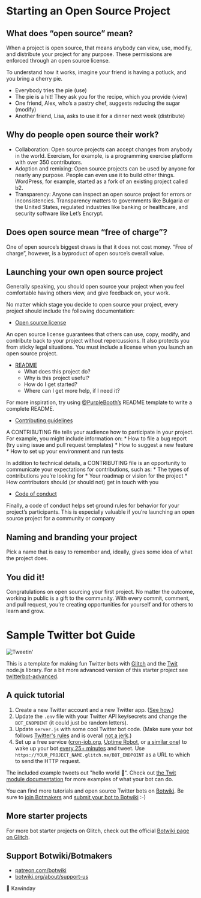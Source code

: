 ﻿# Starting an Open Source Project

## What does “open source” mean?
When a project is open source, that means anybody can view, use, modify, and distribute your project for any purpose. These permissions are enforced through an open source license.

To understand how it works, imagine your friend is having a potluck, and you bring a cherry pie.
* Everybody tries the pie (use)
* The pie is a hit! They ask you for the recipe, which you provide (view)
* One friend, Alex, who’s a pastry chef, suggests reducing the sugar (modify)
* Another friend, Lisa, asks to use it for a dinner next week (distribute)

## Why do people open source their work?
* Collaboration: Open source projects can accept changes from anybody in the world. Exercism, for example, is a programming exercise platform with over 350 contributors.
* Adoption and remixing: Open source projects can be used by anyone for nearly any purpose. People can even use it to build other things. WordPress, for example, started as a fork of an existing project called b2.
* Transparency: Anyone can inspect an open source project for errors or inconsistencies. Transparency matters to governments like Bulgaria or the United States, regulated industries like banking or healthcare, and security software like Let’s Encrypt.

## Does open source mean “free of charge”?
One of open source’s biggest draws is that it does not cost money. “Free of charge”, however, is a byproduct of open source’s overall value.

## Launching your own open source project
Generally speaking, you should open source your project when you feel comfortable having others view, and give feedback on, your work.

No matter which stage you decide to open source your project, every project should include the following documentation:

* [Open source license](https://help.github.com/articles/licensing-a-repository/)

An open source license guarantees that others can use, copy, modify, and contribute back to your project without repercussions. It also protects you from sticky legal situations. You must include a license when you launch an open source project.
  
* [README](https://help.github.com/articles/create-a-repo/#commit-your-first-change)
  * What does this project do?
  * Why is this project useful?
  * How do I get started?
  * Where can I get more help, if I need it?
  
For more inspiration, try using [@PurpleBooth’s](https://gist.github.com/PurpleBooth/109311bb0361f32d87a2) README template to write a complete README.

* [Contributing guidelines](https://help.github.com/articles/setting-guidelines-for-repository-contributors/)

A CONTRIBUTING file tells your audience how to participate in your project. For example, you might include information on:
    * How to file a bug report (try using issue and pull request templates)
    * How to suggest a new feature
    * How to set up your environment and run tests
    
In addition to technical details, a CONTRIBUTING file is an opportunity to communicate your expectations for contributions, such as:
    * The types of contributions you’re looking for
    * Your roadmap or vision for the project
    * How contributors should (or should not) get in touch with you
    
* [Code of conduct](https://github.com/FOSS-UCSC/FossCody-1.0/edit/master/Sample_Project_Guide.md)

Finally, a code of conduct helps set ground rules for behavior for your project’s participants. This is especially valuable if you’re launching an open source project for a community or company

## Naming and branding your project
Pick a name that is easy to remember and, ideally, gives some idea of what the project does.

## You did it!
Congratulations on open sourcing your first project. No matter the outcome, working in public is a gift to the community. With every commit, comment, and pull request, you’re creating opportunities for yourself and for others to learn and grow.


Sample Twitter bot Guide 
===================================

![Tweetin'](https://cdn.gomix.com/4032b241-bff8-473e-aa6b-eb0c92a4bd06%2Ftweeting.gif)

This is a template for making fun Twitter bots with [Glitch](https://glitch.com/) and the [Twit](https://github.com/ttezel/twit) node.js library. For a bit more advanced version of this starter project see [twitterbot-advanced](https://glitch.com/edit/#!/twitterbot-advanced).

## A quick tutorial

1. Create a new Twitter account and a new Twitter app. ([See how.](https://botwiki.org/tutorials/how-to-create-a-twitter-app/))
2. Update the `.env` file with your Twitter API key/secrets and change the `BOT_ENDPOINT` (it could just be random letters).
3. Update `server.js` with some cool Twitter bot code. (Make sure your bot follows [Twitter's rules](https://support.twitter.com/articles/18311-the-twitter-rules) and is overall [not a jerk](https://botwiki.org/articles/essays/).)
4. Set up a free service ([cron-job.org](https://cron-job.org/en/), [Uptime Robot](https://uptimerobot.com/), or [a similar one](https://www.google.com/search?q=free+web+cron)) to wake up your bot [every 25+ minutes](https://support.glitch.com/t/a-simple-twitter-bot-template/747/16) and tweet. Use `https://YOUR_PROJECT_NAME.glitch.me/BOT_ENDPOINT` as a URL to which to send the HTTP request.

The included example tweets out "hello world 👋". Check out [the Twit module documentation](https://github.com/ttezel/twit) for more examples of what your bot can do.

You can find more tutorials and open source Twitter bots on [Botwiki](https://botwiki.org). Be sure to [join Botmakers](https://botmakers.org/) and [submit your bot to Botwiki](https://botwiki.org/submit-your-bot) :-)

## More starter projects

For more bot starter projects on Glitch, check out the official [Botwiki page on Glitch](https://glitch.com/botwiki).

## Support Botwiki/Botmakers

- [patreon.com/botwiki](https://patreon.com/botwiki)
- [botwiki.org/about/support-us](https://botwiki.org/about/support-us)

🙇
Kawinday